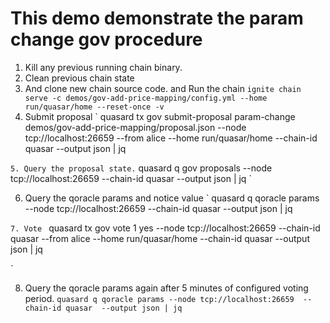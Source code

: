 
# This demo demonstrate the param change gov procedure

1. Kill any previous running chain binary. 
2. Clean previous chain state
3. And clone new chain source code. and Run the chain
`
ignite chain serve -c demos/gov-add-price-mapping/config.yml --home run/quasar/home --reset-once -v
`
4. Submit proposal
`
quasard tx gov submit-proposal param-change demos/gov-add-price-mapping/proposal.json --node tcp://localhost:26659 --from alice  --home run/quasar/home --chain-id quasar --output json | jq

`
5. Query the proposal state.
`
quasard q gov proposals --node tcp://localhost:26659  --chain-id quasar  --output json | jq
`

6. Query the qoracle params and notice value
`
quasard q qoracle params --node tcp://localhost:26659  --chain-id quasar  --output json | jq

`
7. Vote 
`
quasard tx gov vote 1 yes --node tcp://localhost:26659 --chain-id quasar --from alice --home run/quasar/home --chain-id quasar --output json | jq

`

8. Query the qoracle params again after 5 minutes of configured voting period.
`
quasard q qoracle params --node tcp://localhost:26659  --chain-id quasar  --output json | jq
`
